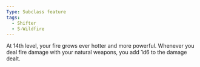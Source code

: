 ```yaml
---
Type: Subclass feature
tags:
  - Shifter
  - S-Wildfire
---
```

At 14th level, your fire grows ever hotter and more powerful. Whenever you deal fire damage with your natural weapons, you add 1d6 to the damage dealt.
